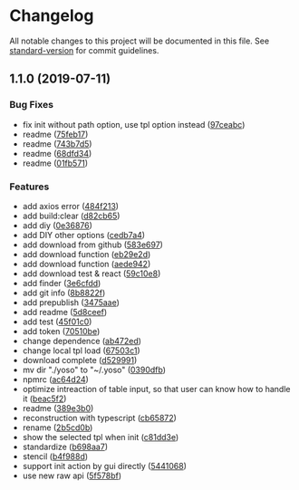 # Changelog

All notable changes to this project will be documented in this file. See [standard-version](https://github.com/conventional-changelog/standard-version) for commit guidelines.

## 1.1.0 (2019-07-11)


### Bug Fixes

* fix init without path option, use tpl option instead ([97ceabc](https://github.com/Linjovi/yoso/commit/97ceabc))
* readme ([75feb17](https://github.com/Linjovi/yoso/commit/75feb17))
* readme ([743b7d5](https://github.com/Linjovi/yoso/commit/743b7d5))
* readme ([68dfd34](https://github.com/Linjovi/yoso/commit/68dfd34))
* readme ([01fb571](https://github.com/Linjovi/yoso/commit/01fb571))


### Features

* add axios error ([484f213](https://github.com/Linjovi/yoso/commit/484f213))
* add build:clear ([d82cb65](https://github.com/Linjovi/yoso/commit/d82cb65))
* add diy ([0e36876](https://github.com/Linjovi/yoso/commit/0e36876))
* add DIY other options ([cedb7a4](https://github.com/Linjovi/yoso/commit/cedb7a4))
* add download from github ([583e697](https://github.com/Linjovi/yoso/commit/583e697))
* add download function ([eb29e2d](https://github.com/Linjovi/yoso/commit/eb29e2d))
* add download function ([aede942](https://github.com/Linjovi/yoso/commit/aede942))
* add download test & react ([59c10e8](https://github.com/Linjovi/yoso/commit/59c10e8))
* add finder ([3e6cfdd](https://github.com/Linjovi/yoso/commit/3e6cfdd))
* add git info ([8b8822f](https://github.com/Linjovi/yoso/commit/8b8822f))
* add prepublish ([3475aae](https://github.com/Linjovi/yoso/commit/3475aae))
* add readme ([5d8ceef](https://github.com/Linjovi/yoso/commit/5d8ceef))
* add test ([45f01c0](https://github.com/Linjovi/yoso/commit/45f01c0))
* add token ([70510be](https://github.com/Linjovi/yoso/commit/70510be))
* change dependence ([ab472ed](https://github.com/Linjovi/yoso/commit/ab472ed))
* change local tpl load ([67503c1](https://github.com/Linjovi/yoso/commit/67503c1))
* download complete ([d529991](https://github.com/Linjovi/yoso/commit/d529991))
* mv dir "./yoso" to "~/.yoso" ([0390dfb](https://github.com/Linjovi/yoso/commit/0390dfb))
* npmrc ([ac64d24](https://github.com/Linjovi/yoso/commit/ac64d24))
* optimize intreaction of table input, so that user can know how to handle it ([beac5f2](https://github.com/Linjovi/yoso/commit/beac5f2))
* readme ([389e3b0](https://github.com/Linjovi/yoso/commit/389e3b0))
* reconstruction with typescript ([cb65872](https://github.com/Linjovi/yoso/commit/cb65872))
* rename ([2b5cd0b](https://github.com/Linjovi/yoso/commit/2b5cd0b))
* show the selected tpl when init ([c81dd3e](https://github.com/Linjovi/yoso/commit/c81dd3e))
* standardize ([b698aa7](https://github.com/Linjovi/yoso/commit/b698aa7))
* stencil ([b4f988d](https://github.com/Linjovi/yoso/commit/b4f988d))
* support init action by gui directly ([5441068](https://github.com/Linjovi/yoso/commit/5441068))
* use new raw api ([5f578bf](https://github.com/Linjovi/yoso/commit/5f578bf))
